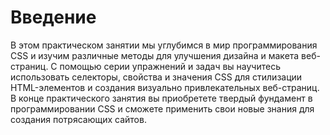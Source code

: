 # Введение

В этом практическом занятии мы углубимся в мир программирования CSS и изучим различные методы для улучшения дизайна и макета веб-страниц. С помощью серии упражнений и задач вы научитесь использовать селекторы, свойства и значения CSS для стилизации HTML-элементов и создания визуально привлекательных веб-страниц. В конце практического занятия вы приобретете твердый фундамент в программировании CSS и сможете применить свои новые знания для создания потрясающих сайтов.
